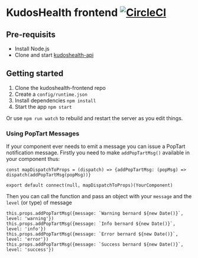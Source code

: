 # KudosHealth frontend [![CircleCI](https://circleci.com/gh/tableflip/kudoshealth-frontend.svg?style=svg&circle-token=ed8da86e59334602db41e04a1ac783c82a75da01)](https://circleci.com/gh/tableflip/kudoshealth-frontend)

## Pre-requisits

- Install Node.js
- Clone and start [kudoshealth-api](https://github.com/tableflip/kudoshealth-api)

## Getting started

1. Clone the kudoshealth-frontend repo
2. Create a `config/runtime.json`
3. Install dependencies `npm install`
4. Start the app `npm start`

Or use `npm run watch` to rebuild and restart the server as you edit things.

### Using PopTart Messages

If your component ever needs to emit a message you can issue a PopTart notification message. Firstly you need to make `addPopTartMsg()` available in your component thus:

```
const mapDispatchToProps = (dispatch) => {addPopTartMsg: (popMsg) => dispatch(addPopTartMsg(popMsg))}

export default connect(null, mapDispatchToProps)(YourComponent)
```
Then you can call the function and pass an object with your `message` and the `level` (or type) of message
```
this.props.addPopTartMsg({message: `Warning bernard ${new Date()}`, level: 'warning'})
this.props.addPopTartMsg({message: `Info bernard ${new Date()}`, level: 'info'})
this.props.addPopTartMsg({message: `Error bernard ${new Date()}`, level: 'error'})
this.props.addPopTartMsg({message: `Success bernard ${new Date()}`, level: 'success'})
```

